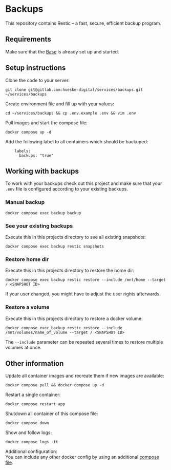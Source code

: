 # Backups

This repository contains Restic – a fast, secure, efficient backup program.

## Requirements

Make sure that the [Base](https://gitlab.com/hueske-digital/services/base) is already set up and started.

## Setup instructions

Clone the code to your server:<br>
```
git clone git@gitlab.com:hueske-digital/services/backups.git ~/services/backups
```

Create environment file and fill up with your values:<br>
```
cd ~/services/backups && cp .env.example .env && vim .env
```

Pull images and start the compose file:<br>
```
docker compose up -d
```

Add the following label to all containers which should be backuped:<br>
```
    labels:
      backups: "true"
```

## Working with backups

To work with your backups check out this project and make sure that your `.env` file is configured according to your existing backups.

### Manual backup

```
docker compose exec backup backup
```

### See your existing backups

Execute this in this projects directory to see all existing snapshots:

```
docker compose exec backup restic snapshots
```

### Restore home dir

Execute this in this projects directory to restore the home dir:

```
docker compose exec backup restic restore --include /mnt/home --target / <SNAPSHOT ID>
```

If your user changed, you might have to adjust the user rights afterwards.


### Restore a volume

Execute this in this projects directory to restore a docker volume:

```
docker compose exec backup restic restore --include /mnt/volumes/name_of_volume --target / <SNAPSHOT ID>
```

The `--include` parameter can be repeated several times to restore multiple volumes at once.


## Other information

Update all container images and recreate them if new images are available:<br>
```
docker compose pull && docker compose up -d
```

Restart a single container:<br>
```
docker compose restart app
```

Shutdown all container of this compose file:<br>
```
docker compose down
```

Show and follow logs:<br>
```
docker compose logs -ft
```

Additional configuration:<br>
You can include any other docker config by using an additional [compose file](https://docs.docker.com/compose/extends/).
